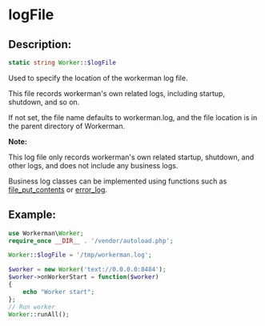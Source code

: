 # logFile
## Description:
```php
static string Worker::$logFile
```
Used to specify the location of the workerman log file.

This file records workerman's own related logs, including startup, shutdown, and so on.

If not set, the file name defaults to workerman.log, and the file location is in the parent directory of Workerman.

**Note:**

This log file only records workerman's own related startup, shutdown, and other logs, and does not include any business logs.

Business log classes can be implemented using functions such as [file_put_contents](https://php.net/manual/zh/function.file-put-contents.php) or [error_log](https://php.net/manual/zh/function.error-log.php).

## Example:

```php
use Workerman\Worker;
require_once __DIR__ . '/vendor/autoload.php';

Worker::$logFile = '/tmp/workerman.log';

$worker = new Worker('text://0.0.0.0:8484');
$worker->onWorkerStart = function($worker)
{
    echo "Worker start";
};
// Run worker
Worker::runAll();
```
